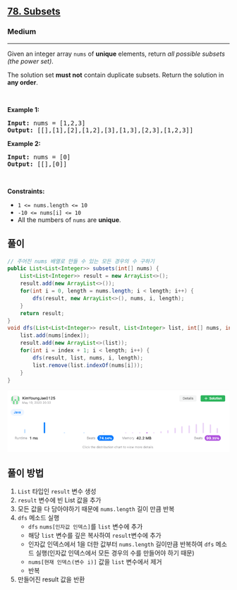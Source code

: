 <h2><a href="https://leetcode.com/problems/subsets/">78. Subsets</a></h2><h3>Medium</h3><hr><div><p>Given an integer array <code>nums</code> of <strong>unique</strong> elements, return <em>all possible</em> <span data-keyword="subset"><em>subsets</em></span> <em>(the power set)</em>.</p>

<p>The solution set <strong>must not</strong> contain duplicate subsets. Return the solution in <strong>any order</strong>.</p>

<p>&nbsp;</p>
<p><strong class="example">Example 1:</strong></p>

<pre><strong>Input:</strong> nums = [1,2,3]
<strong>Output:</strong> [[],[1],[2],[1,2],[3],[1,3],[2,3],[1,2,3]]
</pre>

<p><strong class="example">Example 2:</strong></p>

<pre><strong>Input:</strong> nums = [0]
<strong>Output:</strong> [[],[0]]
</pre>

<p>&nbsp;</p>
<p><strong>Constraints:</strong></p>

<ul>
	<li><code>1 &lt;= nums.length &lt;= 10</code></li>
	<li><code>-10 &lt;= nums[i] &lt;= 10</code></li>
	<li>All the numbers of&nbsp;<code>nums</code> are <strong>unique</strong>.</li>
</ul>
</div>

## 풀이


```java
// 주어진 nums 배열로 만들 수 있는 모든 경우의 수 구하기
public List<List<Integer>> subsets(int[] nums) {
    List<List<Integer>> result = new ArrayList<>();
    result.add(new ArrayList<>());
    for(int i = 0, length = nums.length; i < length; i++) {
        dfs(result, new ArrayList<>(), nums, i, length);
    }
    return result;
}
void dfs(List<List<Integer>> result, List<Integer> list, int[] nums, int index, int length) {
    list.add(nums[index]);
    result.add(new ArrayList<>(list));
    for(int i = index + 1; i < length; i++) {
        dfs(result, list, nums, i, length);
        list.remove(list.indexOf(nums[i]));
    }
}
```

![Result](Subsets.png)

## 풀이 방법

1. `List` 타입인 `result` 변수 생성
2. `result` 변수에 빈 List 값을 추가
3. 모든 값을 다 담아야하기 때문에 `nums.length` 길이 만큼 반복
4. `dfs` 메소드 실행
   - `dfs` `nums[인자값 인덱스]`를 `list` 변수에 추가
   - 해당 `list` 변수를 깊은 복사하여 `result`변수에 추가
   - 인자값 인덱스에서 1을 더한 값부터 `nums.length` 길이만큼 반복하여 `dfs` 메소드 실행(인자값 인덱스에서 모든 경우의 수를 만들어야 하기 때문)
   - `nums[현재 인덱스(변수 i)]` 값을 `list` 변수에서 제거
   - 반복
5. 만들어진 result 값을 반환